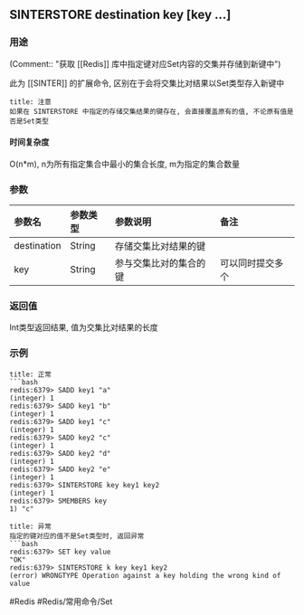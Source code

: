 ## SINTERSTORE destination key \[key ...\]

### 用途
(Comment:: "获取 [[Redis]] 库中指定键对应Set内容的交集并存储到新键中")

此为 [[SINTER]] 的扩展命令, 区别在于会将交集比对结果以Set类型存入新键中

```ad-warning
title: 注意
如果在 SINTERSTORE 中指定的存储交集结果的键存在, 会直接覆盖原有的值, 不论原有值是否是Set类型
```

#### 时间复杂度
O(n*m), n为所有指定集合中最小的集合长度, m为指定的集合数量

### 参数
|参数名|参数类型|参数说明|备注|
|:-|:-|:-|:-|
|destination|String|存储交集比对结果的键||
|key|String|参与交集比对的集合的键|可以同时提交多个|

### 返回值
Int类型返回结果, 值为交集比对结果的长度


### 示例
```ad-info
title: 正常
```bash
redis:6379> SADD key1 "a"
(integer) 1
redis:6379> SADD key1 "b"
(integer) 1
redis:6379> SADD key1 "c"
(integer) 1
redis:6379> SADD key2 "c"
(integer) 1
redis:6379> SADD key2 "d"
(integer) 1
redis:6379> SADD key2 "e"
(integer) 1
redis:6379> SINTERSTORE key key1 key2
(integer) 1
redis:6379> SMEMBERS key
1) "c"
```

```ad-danger
title: 异常
指定的键对应的值不是Set类型时, 返回异常
```bash
redis:6379> SET key value
"OK"
redis:6379> SINTERSTORE k key key1 key2
(error) WRONGTYPE Operation against a key holding the wrong kind of value
```

#Redis #Redis/常用命令/Set 
